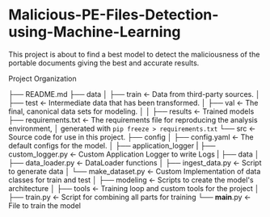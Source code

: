# Malicious-PE-Files-Detection-using-Machine-Learning

This project is about to find a best model to detect the maliciousness of the portable documents giving the best and accurate results.

Project Organization

├── README.md
├── data
│   ├── train                    <- Data from third-party sources.
│   ├── test                     <- Intermediate data that has been transformed.
│   ├── val                      <- The final, canonical data sets for modeling.
│
│
├── results                       <- Trained models
├── requirements.txt              <- The requirements file for reproducing the analysis environment,
│                                    generated with `pip freeze > requirements.txt`
└── src                           <- Source code for use in this project.
    ├── config
    │   ├── config.yaml           <- The default configs for the model.
    │
    ├── application_logger
    |   ├── custom_logger.py      <- Custom Application Logger to write Logs
    |
    ├── data
    │   ├── data_loader.py        <- DataLoader functions
    │   ├── ingest_data.py        <- Script to generate data
    │   └── make_dataset.py       <- Custom Implementation of data classes for train and test
    │
    ├── modeling                  <- Scripts to create the model's architecture
    │
    ├── tools                     <- Training loop and custom tools for the project
    │   ├── train.py              <- Script for combining all parts for training
└── __main__.py                   <- File to train the model
